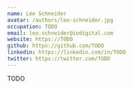```yaml
---
name: Léo Schneider
avatar: /authors/leo-schneider.jpg
occupation: TODO
email: leo.schneider@iodigital.com
website: https://TODO
github: https://github.com/TODO
linkedin: https://linkedin.com/in/TODO
twitter: https://twitter.com/TODO
---
```


TODO

